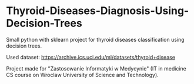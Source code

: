# Thyroid-Diseases-Diagnosis-Using-Decision-Trees

Small python with sklearn project for thyroid diseases classification using decision trees.

Used dataset: https://archive.ics.uci.edu/ml/datasets/thyroid+disease

Project made for "Zastosowanie Informatyki w Medycynie" (IT in medicine CS course on Wroclaw University of Science and Technology).
